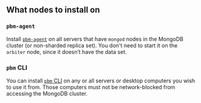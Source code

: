 ## What nodes to install on

### `pbm-agent`

Install [`pbm-agent`](../details/pbm-agent.md) on all servers that have `mongod` nodes in the
MongoDB cluster (or non-sharded replica set). You don't need to start it on the `arbiter` node, since it doesn’t have the data set.

### `pbm` CLI

You can install [`pbm` CLI](../details/cli.md) on any or all servers or desktop computers you wish to use it from. Those computers must not be network-blocked from accessing the MongoDB cluster.